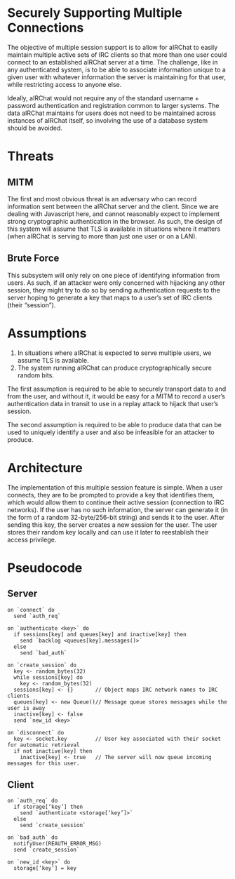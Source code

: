 # Securely Supporting Multiple Connections #

The objective of multiple session support is to allow for aIRChat to easily maintain
multiple active sets of IRC clients so that more than one user could connect to an
established aIRChat server at a time.  The challenge, like in any authenticated system,
is to be able to associate information unique to a given user with whatever information
the server is maintaining for that user, while restricting access to anyone else.

Ideally, aIRChat would not require any of the standard username + password authentication
and registration common to larger systems.  The data aIRChat maintains for users does not
need to be maintained across instances of aIRChat itself, so involving the use of a
database system should be avoided.

# Threats #

## MITM ##

The first and most obvious threat is an adversary who can record information sent between
the aIRChat server and the client.  Since we are dealing with Javascript here, and cannot
reasonably expect to implement strong cryptographic authentication in the browser.  As such,
the design of this system will assume that TLS is available in situations where it matters
(when aIRChat is serving to more than just one user or on a LAN).

## Brute Force ##

This subsystem will only rely on one piece of identifying information from users.  As such,
if an attacker were only concerned with hijacking any other session, they might try to do
so by sending authentication requests to the server hoping to generate a key that maps to
a user’s set of IRC clients (their “session”).

# Assumptions #

1. In situations where aIRChat is expected to serve multiple users, we assume TLS is available.
2. The system running aIRChat can produce cryptographically secure random bits.

The first assumption is required to be able to securely transport data to and from the user,
and without it, it would be easy for a MITM to record a user’s authentication data in transit
to use in a replay attack to hijack that user’s session.

The second assumption is required to be able to produce data that can be used to uniquely
identify a user and also be infeasible for an attacker to produce.

# Architecture #

The implementation of this multiple session feature is simple.  When a user connects, they
are to be prompted to provide a key that identifies them, which would allow them to continue
their active session (connection to IRC networks).  If the user has no such information, the
server can generate it (in the form of a random 32-byte/256-bit string) and sends it to the
user.  After sending this key, the server creates a new session for the user. The user 
stores their random key locally and can use it later to reestablish their access privilege.

# Pseudocode #

## Server ##

    on `connect` do
      send `auth_req`

    on `authenticate <key>` do
      if sessions[key] and queues[key] and inactive[key] then
        send `backlog <queues[key].messages()>`
      else
        send `bad_auth`

    on `create_session` do
      key <- random_bytes(32)
      while sessions[key] do
        key <- random_bytes(32)
      sessions[key] <- {}       // Object maps IRC network names to IRC clients
      queues[key] <- new Queue()// Message queue stores messages while the user is away
      inactive[key] <- false
      send `new_id <key>`

    on `disconnect` do
      key <- socket.key         // User key associated with their socket for automatic retrieval
      if not inactive[key] then
        inactive[key] <- true   // The server will now queue incoming messages for this user.

## Client ##

    on `auth_req` do
      if storage[‘key’] then
        send `authenticate <storage[‘key’]>`
      else
        send `create_session`

    on `bad_auth` do
      notifyUser(REAUTH_ERROR_MSG)
      send `create_session`

    on `new_id <key>` do
      storage[‘key’] = key

